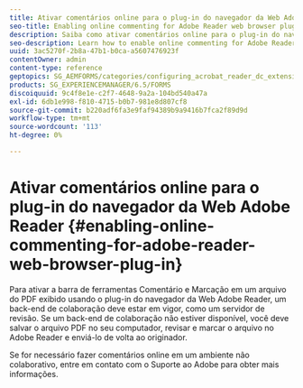 ```yaml
---
title: Ativar comentários online para o plug-in do navegador da Web Adobe Reader
seo-title: Enabling online commenting for Adobe Reader web browser plug-in
description: Saiba como ativar comentários online para o plug-in do navegador da Web Adobe Reader.
seo-description: Learn how to enable online commenting for Adobe Reader web browser plug-in.
uuid: 3ac5270f-2b8a-47b1-b0ca-a5607476923f
contentOwner: admin
content-type: reference
geptopics: SG_AEMFORMS/categories/configuring_acrobat_reader_dc_extensions
products: SG_EXPERIENCEMANAGER/6.5/FORMS
discoiquuid: 9c4f8e1e-c2f7-4648-9a2a-104bd540a47a
exl-id: 6db1e998-f810-4715-b0b7-981e8d807cf8
source-git-commit: b220adf6fa3e9faf94389b9a9416b7fca2f89d9d
workflow-type: tm+mt
source-wordcount: '113'
ht-degree: 0%

---
```


# Ativar comentários online para o plug-in do navegador da Web Adobe Reader {#enabling-online-commenting-for-adobe-reader-web-browser-plug-in}

Para ativar a barra de ferramentas Comentário e Marcação em um arquivo do PDF exibido usando o plug-in do navegador da Web Adobe Reader, um back-end de colaboração deve estar em vigor, como um servidor de revisão. Se um back-end de colaboração não estiver disponível, você deve salvar o arquivo PDF no seu computador, revisar e marcar o arquivo no Adobe Reader e enviá-lo de volta ao originador.

Se for necessário fazer comentários online em um ambiente não colaborativo, entre em contato com o Suporte ao Adobe para obter mais informações.
